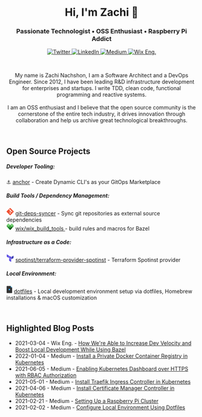 <h1 align="center">Hi, I'm Zachi 👋</h1>
<h3 align="center">Passionate Technologist • OSS Enthusiast • Raspberry Pi Addict</h3>

<p align="center">
  <a href="https://twitter.com/zachinachshon/">
    <img alt="Twitter" src="https://img.shields.io/badge/-Twitter-1da1f2?logo=twitter&logoColor=white&style=flat-square" />
  </a>
    <a href="https://www.linkedin.com/in/zachi-nachshon-b4414718">
    <img alt="LinkedIn" src="https://img.shields.io/badge/-LinkedIn-0E4FB5?logo=linkedin&logoColor=white&style=flat-square" />
  <a href="https://zachi-nachshon.medium.com/">
    <img alt="Medium" src="https://img.shields.io/badge/-Medium%20%20Blog-000000?logo=medium&logoColor=white&style=flat-square" />
  </a>
  <a href="https://www.wix.engineering/">
    <img alt="Wix Eng." src="https://img.shields.io/badge/Tech%20%20Lead%20%20@-Wix-blueviolet?style=flat-square" />
  </a>
</p>
<br>

<p align="center">
My name is Zachi Nachshon, I am a Software Architect and a DevOps Engineer.
Since 2012, I have been leading R&amp;D infrastructure development for enterprises and startups. I write TDD, clean code, functional programming and reactive systems.
  <br><br>
I am an OSS enthusiast and I believe that the open source community is the cornerstone of the entire tech industry, it drives innovation through collaboration and help us archive great technological breakthroughs.
</p>
<br>

<h2 id="oss-projects">Open Source Projects</h2>

<h5 id="dev-tooling">Developer Tooling:</h5>

:anchor: [anchor](https://github.com/ZachiNachshon/anchor) - Create Dynamic CLI's as your GitOps Marketplace

<h5 id="build-tools-deps-mgmt">Build Tools / Dependency Management:</h5>

<img src="assets/git.svg" height="20px"> [git-deps-syncer](https://github.com/ZachiNachshon/git-deps-syncer) - Sync git repositories as external source dependencies<br>
<img src="assets/bazel.svg" height="20px"> [wix/wix_build_tools ](https://github.com/wix-playground/wix_build_tools) - build rules and macros for Bazel

<h5 id="iaac">Infrastructure as a Code:</h5>

<img src="assets/terraform.svg" height="20px"> [spotinst/terraform-provider-spotinst](https://github.com/spotinst/terraform-provider-spotinst) - Terraform Spotinst provider

<h5 id="local-dev">Local Environment:</h5>

<img src="assets/dotfiles.png" height="20px"> [dotfiles](https://github.com/ZachiNachshon/dotfiles) - Local development environment setup via dotfiles, Homebrew installations & macOS customization 

<br>

<h2 id="blog-posts">Highlighted Blog Posts</h2>

* 2021-03-04 - Wix Eng. - [How We're Able to Increase Dev Velocity and Boost Local Development While Using Bazel](https://www.wix.engineering/post/how-we-re-able-to-increase-dev-velocity-and-boost-local-development-while-using-bazel-part-1)
* 2022-01-04 - Medium - [Install a Private Docker Container Registry in Kubernetes](https://faun.pub/install-a-private-docker-container-registry-in-kubernetes-7fb25820fc61)
* 2021-06-05 - Medium - [Enabling Kubernetes Dashboard over HTTPS with RBAC Authorization](https://faun.pub/enabling-kubernetes-dashboard-over-https-with-rbac-authentication-bc38206bdd33)
* 2021-05-01 - Medium - [Install Traefik Ingress Controller in Kubernetes](https://faun.pub/install-traefik-ingress-controller-in-kubernetes-d45ecf592da2)
* 2021-04-06 - Medium - [Install Certificate Manager Controller in Kubernetes](https://faun.pub/install-certificate-manager-controller-in-kubernetes-ba435aedf2e8)
* 2021-02-21 - Medium - [Setting Up a Raspberry Pi Cluster](https://levelup.gitconnected.com/setting-up-a-raspberry-pi-cluster-b0fda1ee44ba)
* 2021-02-02 - Medium - [Configure Local Environment Using Dotfiles](https://medium.com/wix-engineering/configure-local-environment-using-dotfiles-32cd327fb285)

